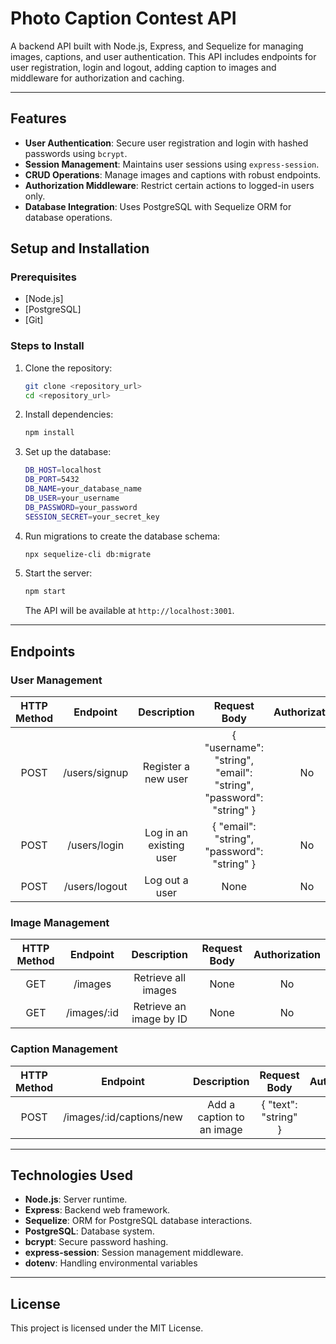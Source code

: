 # Photo Caption Contest API

A backend API built with Node.js, Express, and Sequelize for managing images, captions, and user authentication.
This API includes endpoints for user registration, login and logout, adding caption to images and middleware for authorization and caching.

---

## Features

- **User Authentication**: Secure user registration and login with hashed passwords using `bcrypt`.
- **Session Management**: Maintains user sessions using `express-session`.
- **CRUD Operations**: Manage images and captions with robust endpoints.
- **Authorization Middleware**: Restrict certain actions to logged-in users only.
- **Database Integration**: Uses PostgreSQL with Sequelize ORM for database operations.


## Setup and Installation

### Prerequisites

- [Node.js]
- [PostgreSQL]
- [Git]

### Steps to Install

1. Clone the repository:

   ```bash
   git clone <repository_url>
   cd <repository_url>

2. Install dependencies:

   ```bash
   npm install

3. Set up the database:
   
   ```bash
   DB_HOST=localhost
   DB_PORT=5432
   DB_NAME=your_database_name
   DB_USER=your_username
   DB_PASSWORD=your_password
   SESSION_SECRET=your_secret_key

4. Run migrations to create the database schema:

   ```bash
   npx sequelize-cli db:migrate

5. Start the server:

   ```bash
   npm start
   ```
   The API will be available at `http://localhost:3001`.

---

## Endpoints

### User Management

| HTTP Method |    Endpoint   |       Description       |                            Request Body                           | Authorization |
|:-----------:|:-------------:|:-----------------------:|:-----------------------------------------------------------------:|:-------------:|
| POST        | /users/signup | Register a new user     | { "username": "string", "email": "string", "password": "string" } | No            |
| POST        | /users/login  | Log in an existing user | { "email": "string", "password": "string" }                       | No            |
| POST        | /users/logout | Log out a user          | None                                                              | No            |

### Image Management

| HTTP Method |   Endpoint  |       Description       | Request Body | Authorization |
|:-----------:|:-----------:|:-----------------------:|:------------:|:-------------:|
| GET         | /images     | Retrieve all images     | None         | No            |
| GET         | /images/:id | Retrieve an image by ID | None         | No            |

### Caption Management

| HTTP Method |         Endpoint         |        Description        |     Request Body     | Authorization |
|:-----------:|:------------------------:|:-------------------------:|:--------------------:|:-------------:|
| POST        | /images/:id/captions/new | Add a caption to an image | { "text": "string" } | Yes           |

---

## Technologies Used

- **Node.js**: Server runtime.
- **Express**: Backend web framework.
- **Sequelize**: ORM for PostgreSQL database interactions.
- **PostgreSQL**: Database system.
- **bcrypt**: Secure password hashing.
- **express-session**: Session management middleware.
- **dotenv**: Handling environmental variables

---

## License

This project is licensed under the MIT License.